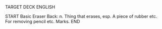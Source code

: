 TARGET DECK
ENGLISH

START
Basic
Eraser
Back: n. Thing that erases, esp. A piece of rubber etc. For removing pencil etc. Marks.
END
